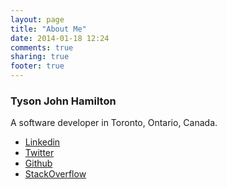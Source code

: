 ```yaml
---
layout: page
title: "About Me"
date: 2014-01-18 12:24
comments: true
sharing: true
footer: true
---
```


### Tyson John Hamilton

A software developer in Toronto, Ontario, Canada.

* [Linkedin](http://www.linkedin.com/in/tysonh)
* [Twitter](http://twitter.com/tysonjh)
* [Github](https://github.com/tysonjh)
* [StackOverflow](http://stackoverflow.com/users/1274818/tysonjh)